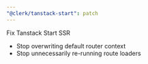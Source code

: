 ```yaml
---
"@clerk/tanstack-start": patch
---
```


Fix Tanstack Start SSR

- Stop overwriting default router context
- Stop unnecessarily re-running route loaders
